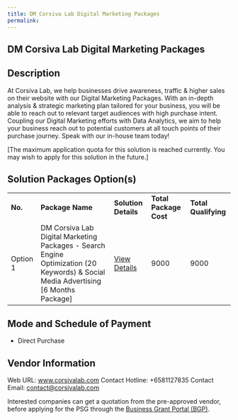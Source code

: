 ```yaml
---
title: DM Corsiva Lab Digital Marketing Packages
permalink: 
---
```


## DM Corsiva Lab Digital Marketing Packages

## Description

At Corsiva Lab, we help businesses drive awareness, traffic & higher sales on their website with our Digital Marketing Packages. With an in-depth analysis & strategic marketing plan tailored for your business, you will be able to reach out to relevant target audiences with high purchase intent. Coupling our Digital Marketing efforts with Data Analytics, we aim to help your business reach out to potential customers at all touch points of their purchase journey. Speak with our in-house team today!

[The maximum application quota for this solution is reached currently. You may wish to apply for this solution in the future.]

## Solution Packages Option(s)

<table>
<tr>
<td><b>No.</b></td>
<td><b>Package Name</b></td>
<td><b>Solution Details</b></td>
<td><b>Total Package Cost</b></td>
<td><b>Total Qualifying</b></td>
</tr>
<tr>
<td>Option 1</td>
<td>DM Corsiva Lab Digital Marketing Packages - Search Engine Optimization (20 Keywords) & Social Media Advertising [6 Months Package]</td>
<td><a href='https://www.gobusiness.gov.sg/images/psg/Desensitised_DM_Corsiva_Lab_Annex_3_CR_wef_25_Nov_2021_Part_101112.pdf'>View Details</a></td>
<td>9000</td>
<td>9000</td>
</tr>
</table>

## Mode and Schedule of Payment

 - Direct Purchase

## Vendor Information

 Web URL: www.corsivalab.com 
Contact Hotline: +6581127835 
Contact Email: contact@corsivalab.com 


Interested companies can get a quotation from the pre-approved vendor, before applying for the PSG through the <a href='https://www.businessgrants.gov.sg/'>Business Grant Portal (BGP)</a>.
